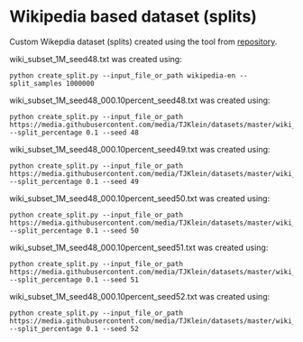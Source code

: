 # Wikipedia based dataset (splits)

Custom Wikepdia dataset (splits) created using the tool from [repository](https://github.com/TJKlein/DataSplitCreator).

wiki_subset_1M_seed48.txt was created using:

```
python create_split.py --input_file_or_path wikipedia-en --split_samples 1000000
```

wiki_subset_1M_seed48_000.10percent_seed48.txt was created using:

```
python create_split.py --input_file_or_path https://media.githubusercontent.com/media/TJKlein/datasets/master/wiki_subset_1M_seed48.txt --split_percentage 0.1 --seed 48
```

wiki_subset_1M_seed48_000.10percent_seed49.txt was created using:

```
python create_split.py --input_file_or_path https://media.githubusercontent.com/media/TJKlein/datasets/master/wiki_subset_1M_seed48.txt --split_percentage 0.1 --seed 49
```


wiki_subset_1M_seed48_000.10percent_seed50.txt was created using:

```
python create_split.py --input_file_or_path https://media.githubusercontent.com/media/TJKlein/datasets/master/wiki_subset_1M_seed48.txt --split_percentage 0.1 --seed 50
```


wiki_subset_1M_seed48_000.10percent_seed51.txt was created using:

```
python create_split.py --input_file_or_path https://media.githubusercontent.com/media/TJKlein/datasets/master/wiki_subset_1M_seed48.txt --split_percentage 0.1 --seed 51
```


wiki_subset_1M_seed48_000.10percent_seed52.txt was created using:

```
python create_split.py --input_file_or_path https://media.githubusercontent.com/media/TJKlein/datasets/master/wiki_subset_1M_seed48.txt --split_percentage 0.1 --seed 52
```
